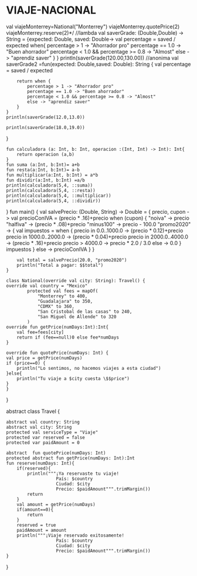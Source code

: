 # VIAJE-NACIONAL

 val viajeMonterrey=National("Monterrey")
    viajeMonterrey.quotePrice(2)
    viajeMonterrey.reserve(2)*/
    //lambda
    val saverGrade: (Double,Double) -> String = {expected: Double, saved: Double->
        val percentage = saved / expected
        when{
            percentage > 1 -> "Ahorrador pro"
            percentage == 1.0 -> "Buen ahorrador"
            percentage < 1.0 && percentage >= 0.8 -> "Almost"
            else -> "aprendiz saver"
        }
    }
    println(saverGrade(120.00,130.00))
    //anonima
    val saverGrade2 =fun(expected: Double,saved: Double): String {
        val percentage = saved / expected

        return when {
            percentage > 1 -> "Ahorrador pro"
            percentage == 1.0 -> "Buen ahorrador"
            percentage < 1.0 && percentage >= 0.8 -> "Almost"
            else -> "aprendiz saver"
        }
    }
    println(saverGrade(12.0,13.0))

    println(saverGrade(18.0,19.0))
}

    fun calculadora (a: Int, b: Int, operacion :(Int, Int) -> Int): Int{
        return operacion (a,b)
    }
    fun suma (a:Int, b:Int)= a+b
    fun resta(a:Int, b:Int)= a-b
    fun multiplicar(a:Int, b:Int) = a*b
    fun dividir(a:Int, b:Int) =a/b
    println(calculadora(5,4, ::suma))
    println(calculadora(5,4, ::resta))
    println(calculadora(5,4, ::multiplicar))
    println(calculadora(5,4, ::dividir))
}
    fun main() {
        val salvePrecio: (Double, String) -> Double = { precio, cupon ->
            val precioConIVA = (precio * .16)+precio
            when (cupon) {
                "noiva" -> precio
                "halfiva" -> (precio * .08)+precio
                "minus100" -> precio - 100.0
                "promo2020" -> {
                    val impuestos = when {
                        precio in 0.0..1000.0 -> (precio * 0.12)+precio
                        precio in 1000.0..2000.0 -> (precio * 0.04)+precio
                        precio in 2000.0..4000.0 -> (precio * .16)+precio
                        precio > 4000.0 -> precio * 2.0 / 3.0
                        else -> 0.0
                    }
                   impuestos
                }
                else -> precioConIVA
            }
        }

        val total = salvePrecio(20.0, "promo2020")
        println("Total a pagar: $$total")
    }

    class National(override val city: String): Travel() {
    override val country = "Mexico"
            protected val fees = mapOf(
                "Monterrey" to 400,
                "Guadalajara" to 350,
                "CDMX" to 360,
                "San Cristobal de las casas" to 240,
                "San Miguel de Allende" to 320
            )
    override fun getPrice(numDays:Int):Int{
        val fee=fees[city]
        return if (fee==null)0 else fee*numDays
    }

    override fun quotePrice(numDays: Int) {
    val price = getPrice(numDays)
    if (price==0) {
        println("Lo sentimos, no hacemos viajes a esta ciudad")
    }else{
        println("Tu viaje a $city cuesta \$$price")
    }
    }
}

abstract class Travel {

    abstract val country: String
    abstract val city: String
    protected val serviceType = "Viaje"
    protected var reserved = false
    protected var paidAmount = 0

    abstract  fun quotePrice(numDays: Int)
    protected abstract fun getPrice(numDays: Int):Int
    fun reserve(numDays: Int){
        if(reserved){
            println("""¡Ya reservaste tu viaje! 
                       País: $country
                       Ciudad: $city
                       Precio: $paidAmount""".trimMargin())
            return
        }
        val amount = getPrice(numDays)
        if(amount==0){
            return
        }
        reserved = true
        paidAmount = amount
        println("""¡Viaje reservado exitosamente! 
                       País: $country
                       Ciudad: $city
                       Precio: $paidAmount""".trimMargin())
    }
}
